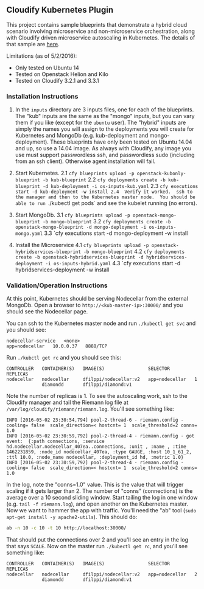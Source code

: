 ## Cloudify Kubernetes Plugin

This project contains sample blueprints that demonstrate a hybrid cloud scenario involving microservice and non-microservice orchestration, along with Cloudify driven microservice autoscaling in Kubernetes.  The details of that sample are [here](#hybrid-cloud-example).

Limitations (as of 5/2/2016):
+ Only tested on Ubuntu 14
+ Tested on Openstack Helion and Kilo
+ Tested on Cloudify 3.2.1 and 3.3.1

### Installation Instructions

1. In the `inputs` directory are 3 inputs files, one for each of the blueprints.  The "kub" inputs are the same as the "mongo" inputs, but you can vary them if you like (except for the `ubuntu` user).  The "hybrid" inputs are simply the names you will assign to the deployments you will create for Kubernetes and MongoDb (e.g. kub-deployment and mongo-deployment).  These blueprints have only been tested on Ubuntu 14.04 and up, so use a 14.04 image.  As always with Cloudify, any image you use must support passwordless ssh, and passwordless sudo (including from an ssh client).  Otherwise agent installation will fail.
2. Start Kubernetes.
2.1 `cfy blueprints upload -p openstack-kubonly-blueprint -b kub-blueprint`
2.2 `cfy deployments create -b kub-blueprint -d kub-deployment -i os-inputs-kub.yaml`
2.3 `cfy executions start -d kub-deployment -w install
2.4  Verify it worked.  ssh to the manager and then to the Kubernetes master node.  You should be able to run `./kubectl get pods` and see the kubelet running (no errors).

3. Start MongoDb.
3.1 `cfy blueprints upload -p openstack-mongo-blueprint -b mongo-blueprint`
3.2 `cfy deployments create -b openstack-mongo-blueprint -d mongo-deployment -i os-inputs-mongo.yaml`
3.3 `cfy executions start -d mongo-deployment -w install

4. Install the Microservice
4.1 `cfy blueprints upload -p openstack-hybridservices-blueprint -b mongo-blueprint`
4.2 `cfy deployments create -b openstack-hybridservices-blueprint -d hybridservices-deployment -i os-inputs-hybrid.yaml`
4.3 `cfy executions start -d hybridservices-deployment -w install

### Validation/Operation Instructions

At this point, Kubernetes should be serving Nodecellar from the external MongoDb.  Open a browser to `http://<kub-master-ip>:30000/` and you should see the Nodecellar page.  

You can ssh to the Kubernetes master node and run `./kubectl get svc` and you should see:

`nodecellar-service   <none>                                    app=nodecellar   10.0.0.37   8888/TCP`

Run `./kubctl get rc` and you should see this:

```
CONTROLLER   CONTAINER(S)   IMAGE(S)                SELECTOR         REPLICAS
nodecellar   nodecellar     dfilppi/nodecellar:v2   app=nodecellar   1
             diamondd       dfilppi/diamond:v1
```

Note the number of replicas is 1.  To see the autoscaling work, ssh to the Cloudify manager and tail the Riemann log file at `/var/log/cloudify/riemann/riemann.log`.  You'll see something like:

```
INFO [2016-05-02 23:30:54,794] pool-2-thread-6 - riemann.config - cooling= false  scale_direction=< hostcnt= 1  scale_threshold=2 conns= 1.0
INFO [2016-05-02 23:30:59,792] pool-2-thread-4 - riemann.config - got event:  {:path connections, :service hd.nodecellar.nodecellar_407ea..connections, :unit , :name , :time 1462231859, :node_id nodecellar_407ea, :type GAUGE, :host 10_1_61_2, :ttl 10.0, :node_name nodecellar, :deployment_id hd, :metric 1.0}
INFO [2016-05-02 23:30:59,792] pool-2-thread-4 - riemann.config - cooling= false  scale_direction=< hostcnt= 1  scale_threshold=2 conns= 1.0

```

In the log, note the "conns=1.0" value.  This is the value that will trigger scaling if it gets larger than 2.  The number of "conns" (connections) is the average over a 10 second sliding window.  Start tailing the log in one window (e.g. `tail -f riemann.log`), and open another on the Kubernetes master.  Now we want to hammer the app with traffic.  You'll need the "ab" tool (`sudo apt-get install -y apache2-utils`).  This should do:

```bash
ab -n 10 -c 10 -t 10 http://localhost:30000/
```

That should put the connections over 2 and you'll see an entry in the log that says `SCALE`.  Now on the master run `./kubectl get rc`, and you'll see something like:

```
CONTROLLER   CONTAINER(S)   IMAGE(S)                SELECTOR         REPLICAS
nodecellar   nodecellar     dfilppi/nodecellar:v2   app=nodecellar   2
             diamondd       dfilppi/diamond:v1

```

